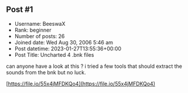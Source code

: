 ## Post #1
- Username: BeeswaX
- Rank: beginner
- Number of posts: 26
- Joined date: Wed Aug 30, 2006 5:46 am
- Post datetime: 2023-01-27T13:55:36+00:00
- Post Title: Uncharted 4 .bnk files

can anyone have a look at this ?
i tried a few tools that should extract the sounds from the bnk but no luck.

[https://file.io/55x4jMFDKQo4](https://file.io/55x4jMFDKQo4)
